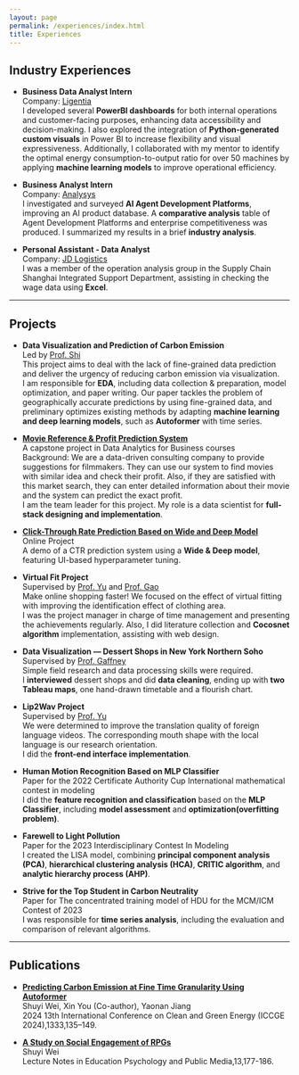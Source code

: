 ```yaml
---
layout: page
permalink: /experiences/index.html
title: Experiences
---
```


## Industry Experiences

- **Business Data Analyst Intern**<br>Company: [Ligentia](https://ligentia.com/)<br>I developed several **PowerBI dashboards** for both internal operations and customer-facing purposes, enhancing data accessibility and decision-making. I also explored the integration of **Python-generated custom visuals** in Power BI to increase flexibility and visual expressiveness. Additionally, I collaborated with my mentor to identify the optimal energy consumption-to-output ratio for over 50 machines by applying **machine learning models** to improve operational efficiency.<br>

- **Business Analyst Intern**<br>Company: [Analysys](https://www.analysys.cn/)<br>I investigated and surveyed **AI Agent Development Platforms**, improving an AI product database. A **comparative analysis** table of Agent Development Platforms and enterprise competitiveness was produced. I summarized my results in a brief **industry analysis**.<br>

- **Personal Assistant - Data Analyst**<br>Company: [JD Logistics](https://www.jdl.com/en/profile)<br>I was a member of the operation analysis group in the Supply Chain Shanghai Integrated Support Department, assisting in checking the wage data using **Excel**.<br>


---


## Projects

- **Data Visualization and Prediction of Carbon Emission**<br>Led by [Prof. Shi](https://faculty.hdu.edu.cn/jsjxy/sxy2/main.htm)<br>This project aims to deal with the lack of fine-grained data prediction and deliver the urgency of reducing carbon emission via visualization.<br>I am responsible for **EDA**, including data collection & preparation, model optimization, and paper writing. Our paper tackles the problem of geographically accurate predictions by using fine-grained data, and preliminary optimizes existing methods by adapting **machine learning and deep learning models**, such as **Autoformer** with time series.<br>

- [**Movie Reference & Profit Prediction System**](https://huggingface.co/spaces/Evie25/recommendation_system)<br>A capstone project in Data Analytics for Business courses<br>Background: We are a data-driven consulting company to provide suggestions for filmmakers. They can use our system to find movies with similar idea and check their profit. Also, if they are satisfied with this market search, they can enter detailed information about their movie and the system can predict the exact profit.<br>I am the team leader for this project. My role is a data scientist for **full-stack designing and implementation**.<br>

- [**Click-Through Rate Prediction Based on Wide and Deep Model**](https://huggingface.co/spaces/Evie25/CTR_Prediction)<br>Online Project<br>A demo of a CTR prediction system using a **Wide & Deep model**, featuring UI-based hyperparameter tuning.<br>

- **Virtual Fit Project**<br>Supervised by [Prof. Yu](https://computer.hdu.edu.cn/2021/1217/c6770a140242/page.htm) and [Prof. Gao](https://hz.xidian.edu.cn/info/1286/5200.htm)<br>Make online shopping faster! We focused on the effect of virtual fitting with improving the identification effect of clothing area.<br>I was the project manager in charge of time management and presenting the achievements regularly. Also, I did literature collection and **Cocosnet algorithm** implementation, assisting with web design.<br>

- **Data Visualization — Dessert Shops in New York Northern Soho**<br>Supervised by [Prof. Gaffney](https://www.sps.nyu.edu/homepage/academics/faculty-directory/20072-christopher-t-gaffney.html#about20072)<br>Simple field research and data processing skills were required.<br>I **interviewed** dessert shops and did **data cleaning**, ending up with **two Tableau maps**, one hand-drawn timetable and a flourish chart.<br>

- **Lip2Wav Project**<br>Supervised by [Prof. Yu](https://computer.hdu.edu.cn/2021/1217/c6770a140242/page.htm)<br>We were determined to improve the translation quality of foreign language videos. The corresponding mouth shape with the local language is our research orientation.<br>I did the **front-end interface implementation**.<br>

- **Human Motion Recognition Based on MLP Classifier**<br>Paper for the 2022 Certificate Authority Cup International mathematical contest in modeling<br>I did the **feature recognition and classification** based on the **MLP Classifier**, including **model assessment** and **optimization(overfitting problem)**.<br>

- **Farewell to Light Pollution**<br>Paper for the 2023 Interdisciplinary Contest In Modeling<br>I created the LISA model, combining **principal component analysis (PCA)**, **hierarchical clustering analysis (HCA)**, **CRITIC algorithm**, and **analytic hierarchy process (AHP)**.<br>

- **Strive for the Top Student in Carbon Neutrality**<br>Paper for The concentrated training model of HDU for the MCM/ICM Contest of 2023<br>I was responsible for **time series analysis**, including the evaluation and comparison of relevant algorithms.<br>


---

## Publications

- [**Predicting Carbon Emission at Fine Time Granularity Using Autoformer**](https://link.springer.com/chapter/10.1007/978-981-96-1812-5_13)<br>Shuyi Wei, Xin You (Co-author), Yaonan Jiang<br>2024 13th International Conference on Clean and Green Energy (ICCGE 2024),1333,135–149. <br>

- [**A Study on Social Engagement of RPGs**](https://doi.org/10.54254/2753-7048/13/20230879)<br>Shuyi Wei<br>Lecture Notes in Education Psychology and Public 
Media,13,177-186. <br>


